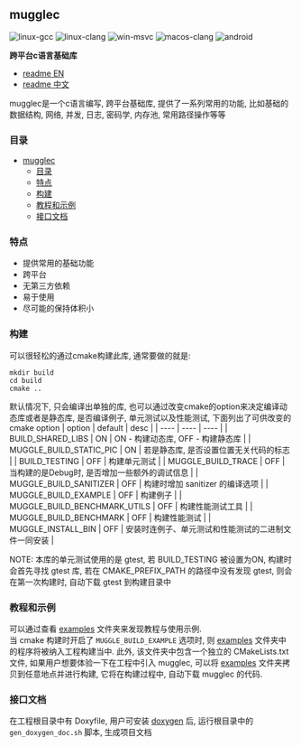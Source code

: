 ## mugglec

![linux-gcc](https://github.com/MuggleWei/mugglec/actions/workflows/linux-gcc.yaml/badge.svg?branch=master)
![linux-clang](https://github.com/MuggleWei/mugglec/actions/workflows/linux-clang.yaml/badge.svg?branch=master)
![win-msvc](https://github.com/MuggleWei/mugglec/actions/workflows/win-msvc.yaml/badge.svg?branch=master)
![macos-clang](https://github.com/MuggleWei/mugglec/actions/workflows/macos-clang.yaml/badge.svg?branch=master)
![android](https://github.com/MuggleWei/mugglec/actions/workflows/android-cmake.yaml/badge.svg?branch=master)

<b>跨平台c语言基础库</b>
* [readme EN](./README.md)
* [readme 中文](./README_cn.md)


mugglec是一个c语言编写, 跨平台基础库, 提供了一系列常用的功能, 比如基础的数据结构, 网络, 并发, 日志, 密码学, 内存池, 常用路径操作等等

### 目录

- [mugglec](#mugglec)
  - [目录](#目录)
  - [特点](#特点)
  - [构建](#构建)
  - [教程和示例](#教程和示例)
  - [接口文档](#接口文档)

### 特点
* 提供常用的基础功能
* 跨平台
* 无第三方依赖
* 易于使用
* 尽可能的保持体积小

### 构建
可以很轻松的通过cmake构建此库, 通常要做的就是:
```
mkdir build
cd build
cmake ..
```

默认情况下, 只会编译出单独的库, 也可以通过改变cmake的option来决定编译动态库或者是静态库, 是否编译例子, 单元测试以及性能测试, 下面列出了可供改变的cmake option
| option | default | desc |
| ---- | ---- | ---- |
| BUILD_SHARED_LIBS | ON | ON - 构建动态库, OFF - 构建静态库 |
| MUGGLE_BUILD_STATIC_PIC | ON | 若是静态库, 是否设置位置无关代码的标志 |
| BUILD_TESTING | OFF | 构建单元测试 |
| MUGGLE_BUILD_TRACE | OFF | 当构建的是Debug时, 是否增加一些额外的调试信息 |
| MUGGLE_BUILD_SANITIZER | OFF | 构建时增加 sanitizer 的编译选项 |
| MUGGLE_BUILD_EXAMPLE | OFF | 构建例子 |
| MUGGLE_BUILD_BENCHMARK_UTILS | OFF | 构建性能测试工具 |
| MUGGLE_BUILD_BENCHMARK | OFF | 构建性能测试 |
| MUGGLE_INSTALL_BIN | OFF | 安装时连例子、单元测试和性能测试的二进制文件一同安装 |

NOTE: 本库的单元测试使用的是 gtest, 若 BUILD_TESTING 被设置为ON, 构建时会首先寻找 gtest 库, 若在 CMAKE_PREFIX_PATH 的路径中没有发现 gtest, 则会在第一次构建时, 自动下载 gtest 到构建目录中

### 教程和示例
可以通过查看 [examples](./examples/readme_cn.md) 文件夹来发现教程与使用示例.  
当 cmake 构建时开启了 `MUGGLE_BUILD_EXAMPLE` 选项时, 则 [examples](./examples/readme_cn.md) 文件夹中的程序将被纳入工程构建当中. 此外, 该文件夹中包含一个独立的 CMakeLists.txt 文件, 如果用户想要体验一下在工程中引入 mugglec, 可以将 [examples](./examples/readme_cn.md) 文件夹拷贝到任意地点并进行构建, 它将在构建过程中, 自动下载 mugglec 的代码.  

### 接口文档
在工程根目录中有 Doxyfile, 用户可安装 [doxygen](https://doxygen.nl/) 后, 运行根目录中的 `gen_doxygen_doc.sh` 脚本, 生成项目文档